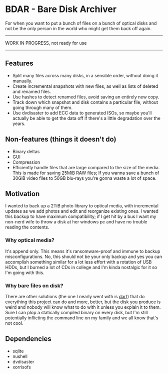 # BDAR - Bare Disk Archiver

For when you want to put a bunch of files on a bunch of optical disks and not be the only person in
the world who might get them back off again.

---

WORK IN PROGRESS, not ready for use

---

## Features

- Split many files across many disks, in a sensible order, without doing it manually.
- Create incremental snapshots with new files, as well as lists of deleted and renamed files.
- Use hashes to detect renamed files, avoid saving an entirely new copy.
- Track down which snapshot and disk contains a particular file, without going through many of them.
- Use dvdisaster to add ECC data to generated ISOs, so maybe you'll actually be able to get the data
  off if there's a little degradation over the years.

## Non-features (things it doesn't do)

- Binary deltas
- GUI
- Compression
- Efficiently handle files that are large compared to the size of the media. This is made for saving
  25MiB RAW files; If you wanna save a bunch of 30GiB video files to 50GB blu-rays you're gonna
  waste a lot of space.

## Motivation

I wanted to back up a 2TiB photo library to optical media, with incremental updates as we add photos
and edit and reorganize existing ones. I wanted this backup to have maximum compatibility; if I get
hit by a bus I want my non-nerd wife to throw a disk at her windows pc and have no trouble reading
the contents.

### Why optical media?

It's append only. This means it's ransomware-proof and immune to backup misconfigurations. No, this
should not be your only backup and yes you can accomplish something similar for a lot less effort
with a rotation of USB HDDs, but I burned a lot of CDs in college and I'm kinda nostalgic for it so
I'm going with this.

### Why bare files on disk?

There are other solutions (the one I nearly went with is [dar](http://dar.linux.free.fr/))) that do
everything this project can do and more, better, but the disk you produce is weird and nobody will
know what to do with it unless you explain it to them. Sure I can plop a statically compiled binary
on every disk, but I'm still potentially inflicting the command line on my family and we all know
that's not cool.

## Dependencies

- sqlite
- nushell
- dvdisaster
- xorrisofs
